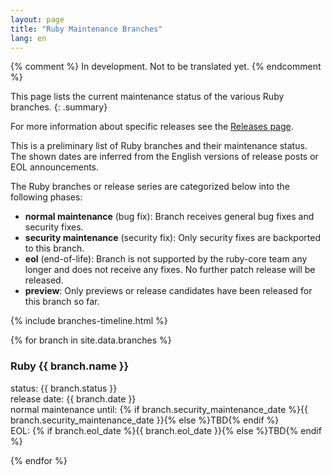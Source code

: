 ```yaml
---
layout: page
title: "Ruby Maintenance Branches"
lang: en
---
```


{% comment %}
In development. Not to be translated yet.
{% endcomment %}

This page lists the current maintenance status of the various Ruby branches.
{: .summary}

For more information about specific releases see the
[Releases page](../releases/).

This is a preliminary list of Ruby branches and their maintenance status.
The shown dates are inferred from the English versions of release posts
or EOL announcements.

The Ruby branches or release series are categorized below into
the following phases:

* **normal maintenance** (bug fix):
  Branch receives general bug fixes and security fixes.
* **security maintenance** (security fix):
  Only security fixes are backported to this branch.
* **eol** (end-of-life):
  Branch is not supported by the ruby-core team any longer and does
  not receive any fixes. No further patch release will be released.
* **preview**:
  Only previews or release candidates have been released for
  this branch so far.

{% include branches-timeline.html %}

{% for branch in site.data.branches %}
### Ruby {{ branch.name }}

status: {{ branch.status }}<br>
release date: {{ branch.date }}<br>
normal maintenance until: {% if branch.security_maintenance_date %}{{ branch.security_maintenance_date }}{% else %}TBD{% endif %}<br>
EOL: {% if branch.eol_date %}{{ branch.eol_date }}{% else %}TBD{% endif %}

{% endfor %}
